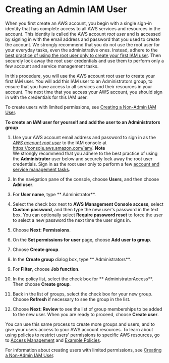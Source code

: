 # Creating an Admin IAM User<a name="setting-up-create-iam-user"></a>

 When you first create an AWS account, you begin with a single sign\-in identity that has complete access to all AWS services and resources in the account\. This identity is called the AWS account *root user* and is accessed by signing in with the email address and password that you used to create the account\. We strongly recommend that you do not use the root user for your everyday tasks, even the administrative ones\. Instead, adhere to the [best practice of using the root user only to create your first IAM user](http://docs.aws.amazon.com/IAM/latest/UserGuide/best-practices.html#create-iam-users)\. Then securely lock away the root user credentials and use them to perform only a few account and service management tasks\.

In this procedure, you will use the AWS account root user to create your first IAM user\. You will add this IAM user to an Administrators group, to ensure that you have access to all services and their resources in your account\. The next time that you access your AWS account, you should sign in with the credentials for this IAM user\.

To create users with limited permissions, see [Creating a Non\-Admin IAM User](attach-iam-policy.md)\.

**To create an IAM user for yourself and add the user to an Administrators group**

1. Use your AWS account email address and password to sign in as the *[AWS account root user](http://docs.aws.amazon.com/IAM/latest/UserGuide/id_root-user.html)* to the IAM console at [https://console\.aws\.amazon\.com/iam/](https://console.aws.amazon.com/iam/)\.
**Note**  
We strongly recommend that you adhere to the best practice of using the **Administrator** user below and securely lock away the root user credentials\. Sign in as the root user only to perform a few [account and service management tasks](http://docs.aws.amazon.com/general/latest/gr/aws_tasks-that-require-root.html)\.

1. In the navigation pane of the console, choose **Users**, and then choose **Add user**\.

1. For **User name**, type ** Administrator**\.

1. Select the check box next to **AWS Management Console access**, select **Custom password**, and then type the new user's password in the text box\. You can optionally select **Require password reset** to force the user to select a new password the next time the user signs in\.

1. Choose **Next: Permissions**\.

1. On the **Set permissions for user** page, choose **Add user to group**\.

1. Choose **Create group**\.

1. In the **Create group** dialog box, type ** Administrators**\.

1. For **Filter**, choose **Job function**\.

1. In the policy list, select the check box for ** AdministratorAccess**\. Then choose **Create group**\.

1. Back in the list of groups, select the check box for your new group\. Choose **Refresh** if necessary to see the group in the list\.

1. Choose **Next: Review** to see the list of group memberships to be added to the new user\. When you are ready to proceed, choose **Create user**\.

You can use this same process to create more groups and users, and to give your users access to your AWS account resources\. To learn about using policies to restrict users' permissions to specific AWS resources, go to [Access Management](http://docs.aws.amazon.com/IAM/latest/UserGuide/access.html) and [Example Policies](http://docs.aws.amazon.com/IAM/latest/UserGuide/access_policies_examples.html)\.

For information about creating users with limited permissions, see [Creating a Non\-Admin IAM User](attach-iam-policy.md)\.